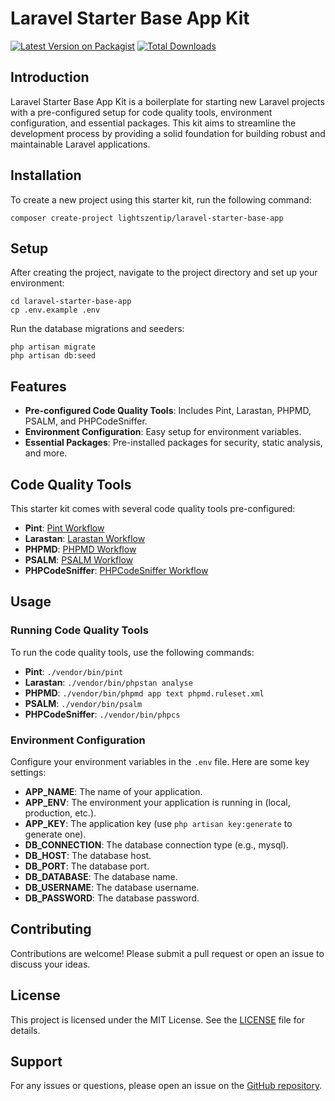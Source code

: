 # Laravel Starter Base App Kit

[![Latest Version on Packagist](https://img.shields.io/packagist/v/lightszentip/laravel-starter-base-app.svg?style=flat-square)](https://packagist.org/packages/lightszentip/laravel-starter-base-app)
[![Total Downloads](https://img.shields.io/packagist/dt/lightszentip/laravel-starter-base-app.svg?style=flat-square)](https://packagist.org/packages/lightszentip/laravel-starter-base-app)

## Introduction

Laravel Starter Base App Kit is a boilerplate for starting new Laravel projects with a pre-configured setup for code quality tools, environment configuration, and essential packages. This kit aims to streamline the development process by providing a solid foundation for building robust and maintainable Laravel applications.

## Installation

To create a new project using this starter kit, run the following command:

```shell
composer create-project lightszentip/laravel-starter-base-app
```


## Setup

After creating the project, navigate to the project directory and set up your environment:

```shell
cd laravel-starter-base-app
cp .env.example .env
```

Run the database migrations and seeders:

```shell
php artisan migrate
php artisan db:seed
```

## Features

- **Pre-configured Code Quality Tools**: Includes Pint, Larastan, PHPMD, PSALM, and PHPCodeSniffer.
- **Environment Configuration**: Easy setup for environment variables.
- **Essential Packages**: Pre-installed packages for security, static analysis, and more.

## Code Quality Tools

This starter kit comes with several code quality tools pre-configured:

- **Pint**: [Pint Workflow](./.github/workflows/pint.yml)
- **Larastan**: [Larastan Workflow](./.github/workflows/larastan.yml)
- **PHPMD**: [PHPMD Workflow](./.github/workflows/phpmd.yml)
- **PSALM**: [PSALM Workflow](./.github/workflows/psalm.yml)
- **PHPCodeSniffer**: [PHPCodeSniffer Workflow](./.github/workflows/phpcodesniffer.yml)

## Usage

### Running Code Quality Tools

To run the code quality tools, use the following commands:

- **Pint**: `./vendor/bin/pint`
- **Larastan**: `./vendor/bin/phpstan analyse`
- **PHPMD**: `./vendor/bin/phpmd app text phpmd.ruleset.xml`
- **PSALM**: `./vendor/bin/psalm`
- **PHPCodeSniffer**: `./vendor/bin/phpcs`

### Environment Configuration

Configure your environment variables in the `.env` file. Here are some key settings:

- **APP\_NAME**: The name of your application.
- **APP\_ENV**: The environment your application is running in (local, production, etc.).
- **APP\_KEY**: The application key (use `php artisan key:generate` to generate one).
- **DB\_CONNECTION**: The database connection type (e.g., mysql).
- **DB\_HOST**: The database host.
- **DB\_PORT**: The database port.
- **DB\_DATABASE**: The database name.
- **DB\_USERNAME**: The database username.
- **DB\_PASSWORD**: The database password.

## Contributing

Contributions are welcome! Please submit a pull request or open an issue to discuss your ideas.

## License

This project is licensed under the MIT License. See the [LICENSE](./LICENSE) file for details.

## Support

For any issues or questions, please open an issue on the [GitHub repository](https://github.com/lightszentip/laravel-starter-base-app/issues).
